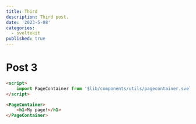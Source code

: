 ```yaml
---
title: Third
description: Third post.
date: '2023-5-08'
categories:
  - sveltekit
published: true
---
```


# Post 3

```html showLineNumbers
<script>
	import PageContainer from '$lib/components/utils/pagecontainer.svelte';
</script>

<PageContainer>
	<h1>My page!</h1>
</PageContainer>
```
